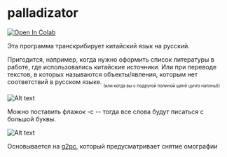 # palladizator
[![Open In Colab](https://colab.research.google.com/assets/colab-badge.svg)](https://colab.research.google.com/github/liminovna/palladizator/blob/colab_version/palladizator_colab.ipynb)

Эта программа транскрибирует китайский язык на русский.

Пригодится, например, когда нужно оформить список литературы в работе, где использовались китайские источники.
Или при переводе текстов, в которых называются объекты/явления, которым нет соответствий в русском языке.
<sub><sub>(или когда вы с подругой полиной щянё цунго напэньё)<sub><sub>

 ![Alt text](https://sun9-17.userapi.com/impg/yeqm6Wr9-z6rfy7h9XEOQNjDe_KThW3LldcGEQ/3xX6IE9ye9s.jpg?size=586x259&quality=96&sign=4af4efb75c8935a2e23c55587e67e515&type=album)

Можно поставить флажок -c -- тогда все слова будут писаться с большой буквы.

![Alt text](https://sun9-74.userapi.com/impg/2YFWGccUzp7jhyutFhnlfa5BYQT7vBKxHbDIig/VmEu4YeHIXE.jpg?size=775x260&quality=96&sign=9a86bd0f6893f885199256fcfa073eac&type=album)

Основывается на [g2pc](https://github.com/Kyubyong/g2pC), который предусматривает снятие омографии
